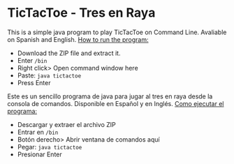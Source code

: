 # TicTacToe - Tres en Raya
This is a simple java program to play TicTacToe on Command Line. Avaliable on Spanish and English. [How to run the program:](https://stackoverflow.com/questions/5757189/how-do-i-run-java-class-files)
* Download the ZIP file and extract it.
* Enter ```/bin```
* Right click> Open command window here
* Paste: ```java tictactoe```
* Press Enter


Este es un sencillo programa de java para jugar al tres en raya desde la consola de comandos. Disponible en Español y en Inglés. [Como ejecutar el programa:](https://gl-epn-programacion-ii.blogspot.com/2013/01/como-ejecutar-java-desde-la-consola-cmd.html)
* Descargar y extraer el archivo ZIP
* Entrar en ```/bin```
* Botón derecho> Abrir ventana de comandos aquí
* Pegar: ```java tictactoe```
* Presionar Enter
